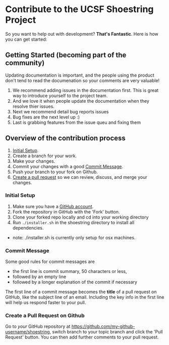 # Contribute to the UCSF Shoestring Project

So you want to help out with development?  **That's Fantastic**.  Here is how you can get started:

## Getting Started (becoming part of the community)

Updating documentation is important, and the people using the product don't tend to read the documenation so your comments are very valuable! 

1. We recommend adding issues in the documentation first. This is great way to introduce yourself to the project team.
2. And we love it when people update the documentation when they resolve thier issues.
3. Next we recommend detail bug reports issues
4. Bug fixes are the next level up :)
5. Last is grabbing features from the issue queu and fixing them

## Overview of the contribution process

1. [Initial Setup](#initial-setup).
2. Create a branch for your work.
3. Make your changes.
4. Commit your changes with a good [Commit Message](#commit-message).
5. Push your branch to your fork on Github.
6. [Create a pull request](#create-a-pull-request-on-github) so we can review, discuss, and merge your changes.

### Initial Setup

1. Make sure you have a [GitHub account](https://github.com/signup/free).
2. Fork the repository in GitHub with the 'Fork' button.
3. Clone your forked repo locally and cd into your working directory
3. Run ```./installer.sh``` in the shoestring directory to install all dependencies.
* note: ./installer.sh is currently only setup for osx machines.

### Commit Message

Some good rules for commit messages are

 * the first line is commit summary, 50 characters or less,
 * followed by an empty line
 * followed by a longer explanation of the commit if necessary

The first line of a commit message becomes the **title** of a pull
request on GitHub, like the subject line of an email.  Including
the key info in the first line will help us respond faster to
your pull.

### Create a Pull Request on Github

Go to *your* GitHub repository at
https://github.com/my-github-username/shoestring,
switch branch to your topic branch and click the 'Pull Request' button.
You can then add further comments to your pull request.
